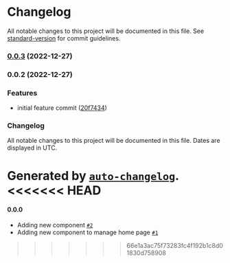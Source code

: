 # Changelog

All notable changes to this project will be documented in this file. See [standard-version](https://github.com/conventional-changelog/standard-version) for commit guidelines.

### [0.0.3](https://github.com/sujeetkryadav/angular2-POC/compare/v0.0.2...v0.0.3) (2022-12-27)

### 0.0.2 (2022-12-27)


### Features

* initial feature commit ([20f7434](https://github.com/sujeetkryadav/angular2-POC/commit/20f74344e9cd3f81adece918e49c8bc6d0b5a627))

### Changelog

All notable changes to this project will be documented in this file. Dates are displayed in UTC.

Generated by [`auto-changelog`](https://github.com/CookPete/auto-changelog).
<<<<<<< HEAD
=======

#### 0.0.0

- Adding new component [`#2`](https://github.com/sujeetkryadav/angular2-POC/pull/2)
- Adding new component to manage home page [`#1`](https://github.com/sujeetkryadav/angular2-POC/pull/1)

>>>>>>> 66e1a3ac75f73283fc4f192b1c8d01830d758908
